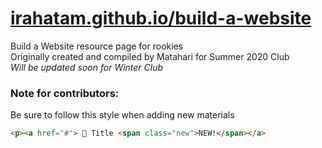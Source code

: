 # <a href="https://irahatam.github.io/build-a-website">irahatam.github.io/build-a-website</a>
Build a Website resource page for rookies <br>
Originally created and compiled by Matahari for Summer 2020 Club <br>
*Will be updated soon for Winter Club* 

### Note for contributors:
Be sure to follow this style when adding new materials
```html
<p><a href="#"> 🍍 Title <span class="new">NEW!</span></a>
```
